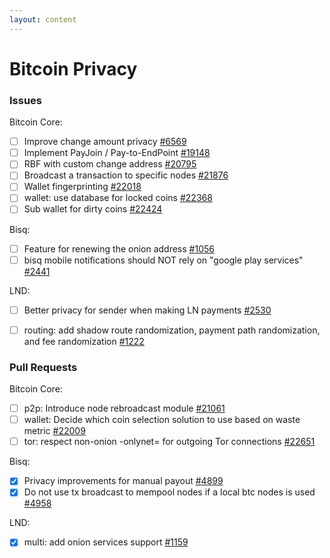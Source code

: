 ```yaml
---
layout: content
---
```


# Bitcoin Privacy

### Issues

Bitcoin Core:

- [ ] Improve change amount privacy [#6569](https://github.com/bitcoin/bitcoin/issues/6569)
- [ ] Implement PayJoin / Pay-to-EndPoint [#19148](https://github.com/bitcoin/bitcoin/issues/19148)
- [ ] RBF with custom change address [#20795](https://github.com/bitcoin/bitcoin/issues/20795)
- [ ] Broadcast a transaction to specific nodes [#21876](https://github.com/bitcoin/bitcoin/issues/21876)
- [ ] Wallet fingerprinting [#22018](https://github.com/bitcoin/bitcoin/issues/22018)
- [ ] wallet: use database for locked coins [#22368](https://github.com/bitcoin/bitcoin/issues/22368)
- [ ] Sub wallet for dirty coins [#22424](https://github.com/bitcoin/bitcoin/issues/22424)

Bisq:

- [ ] Feature for renewing the onion address [#1056](https://github.com/bisq-network/bisq/issues/1056)
- [ ] bisq mobile notifications should NOT rely on "google play services" [#2441](https://github.com/bisq-network/bisq/issues/2441)

LND:

- [ ] Better privacy for sender when making LN payments [#2530](https://github.com/lightningnetwork/lnd/issues/2530)
- [ ] routing: add shadow route randomization, payment path randomization, and fee randomization [#1222](https://github.com/lightningnetwork/lnd/issues/1222)




### Pull Requests

Bitcoin Core:

- [ ] p2p: Introduce node rebroadcast module [#21061](https://github.com/bitcoin/bitcoin/pull/21061)
- [ ] wallet: Decide which coin selection solution to use based on waste metric [#22009](https://github.com/bitcoin/bitcoin/pull/22009)
- [ ] tor: respect non-onion -onlynet= for outgoing Tor connections [#22651](https://github.com/bitcoin/bitcoin/pull/22651)

Bisq:

- [x] Privacy improvements for manual payout [#4899](https://github.com/bisq-network/bisq/pull/4899)
- [x] Do not use tx broadcast to mempool nodes if a local btc nodes is used [#4958](https://github.com/bisq-network/bisq/pull/4958)

LND:

- [x] multi: add onion services support [#1159](https://github.com/lightningnetwork/lnd/pull/1159)
